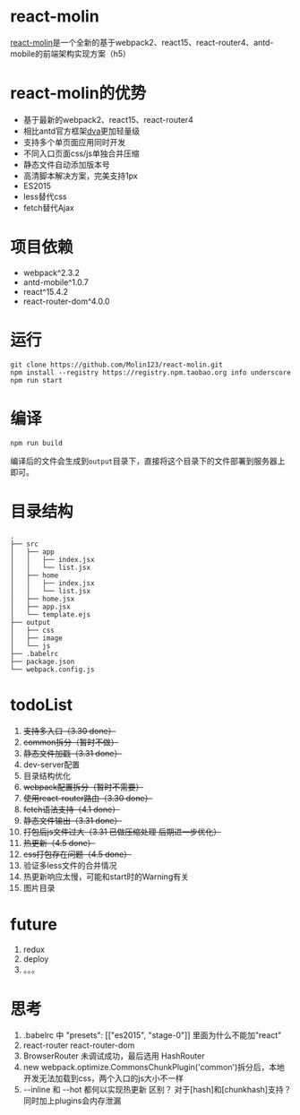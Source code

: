 # react-molin

[react-molin](https://github.com/Molin123/react-molin)是一个全新的基于webpack2、react15、react-router4、antd-mobile的前端架构实现方案（h5）



# react-molin的优势

* 基于最新的webpack2、react15、react-router4
* 相比antd官方框架[dva](https://github.com/dvajs/dva)更加轻量级
* 支持多个单页面应用同时开发
* 不同入口页面css/js单独合并压缩
* 静态文件自动添加版本号
* 高清脚本解决方案，完美支持1px
* ES2015
* less替代css
* fetch替代Ajax


# 项目依赖

* webpack^2.3.2
* antd-mobile^1.0.7
* react^15.4.2
* react-router-dom^4.0.0


# 运行

```
git clone https://github.com/Molin123/react-molin.git
npm install --registry https://registry.npm.taobao.org info underscore 
npm run start
```

# 编译

```
npm run build
```

编译后的文件会生成到`output`目录下，直接将这个目录下的文件部署到服务器上即可。



# 目录结构

```
.
├── src
│   ├── app
│   │   ├── index.jsx
│   │   └── list.jsx
│   ├── home
│   │   ├── index.jsx
│   │   └── list.jsx
│   ├── home.jsx
│   ├── app.jsx
│   └── template.ejs
├── output
│   ├── css
│   ├── image
│   └── js
├── .babelrc
├── package.json
└── webpack.config.js
```



# todoList

1. ~~支持多入口（3.30 done）~~
2. ~~common拆分（暂时不做）~~
3. ~~静态文件加戳（3.31 done）~~
4. dev-server配置
5. 目录结构优化
6. ~~webpack配置拆分（暂时不需要）~~
7. ~~使用react-router路由（3.30 done）~~
8. ~~fetch语法支持（4.1 done）~~
9. ~~静态文件输出（3.31 done）~~
10. ~~打包后js文件过大（3.31 已做压缩处理 后期进一步优化）~~
11. ~~热更新（4.5 done）~~
12. ~~css打包存在问题（4.5 done）~~
13. 验证多less文件的合并情况
14. 热更新响应太慢，可能和start时的Warning有关
15. 图片目录



# future

1. redux
2. deploy
3. 。。。


# 思考

1. .babelrc 中 "presets": [["es2015", "stage-0"]] 里面为什么不能加"react"
2. react-router  react-router-dom
3. BrowserRouter 未调试成功，最后选用 HashRouter
4. new webpack.optimize.CommonsChunkPlugin('common')拆分后，本地开发无法加载到css，两个入口的js大小不一样
5. --inline 和 --hot 都何以实现热更新  区别？  对于[hash]和[chunkhash]支持？同时加上plugins会内存泄漏
